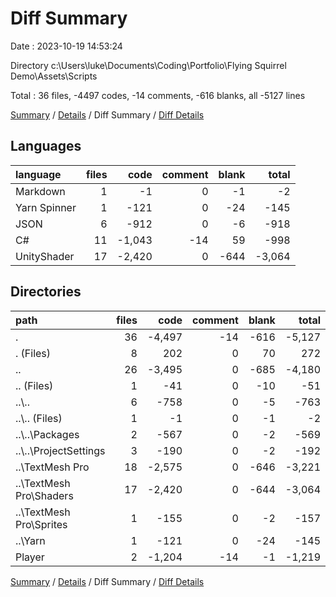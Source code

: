 # Diff Summary

Date : 2023-10-19 14:53:24

Directory c:\\Users\\luke\\Documents\\Coding\\Portfolio\\Flying Squirrel Demo\\Assets\\Scripts

Total : 36 files,  -4497 codes, -14 comments, -616 blanks, all -5127 lines

[Summary](results.md) / [Details](details.md) / Diff Summary / [Diff Details](diff-details.md)

## Languages
| language | files | code | comment | blank | total |
| :--- | ---: | ---: | ---: | ---: | ---: |
| Markdown | 1 | -1 | 0 | -1 | -2 |
| Yarn Spinner | 1 | -121 | 0 | -24 | -145 |
| JSON | 6 | -912 | 0 | -6 | -918 |
| C# | 11 | -1,043 | -14 | 59 | -998 |
| UnityShader | 17 | -2,420 | 0 | -644 | -3,064 |

## Directories
| path | files | code | comment | blank | total |
| :--- | ---: | ---: | ---: | ---: | ---: |
| . | 36 | -4,497 | -14 | -616 | -5,127 |
| . (Files) | 8 | 202 | 0 | 70 | 272 |
| .. | 26 | -3,495 | 0 | -685 | -4,180 |
| .. (Files) | 1 | -41 | 0 | -10 | -51 |
| ..\\.. | 6 | -758 | 0 | -5 | -763 |
| ..\\.. (Files) | 1 | -1 | 0 | -1 | -2 |
| ..\\..\\Packages | 2 | -567 | 0 | -2 | -569 |
| ..\\..\\ProjectSettings | 3 | -190 | 0 | -2 | -192 |
| ..\\TextMesh Pro | 18 | -2,575 | 0 | -646 | -3,221 |
| ..\\TextMesh Pro\\Shaders | 17 | -2,420 | 0 | -644 | -3,064 |
| ..\\TextMesh Pro\\Sprites | 1 | -155 | 0 | -2 | -157 |
| ..\\Yarn | 1 | -121 | 0 | -24 | -145 |
| Player | 2 | -1,204 | -14 | -1 | -1,219 |

[Summary](results.md) / [Details](details.md) / Diff Summary / [Diff Details](diff-details.md)